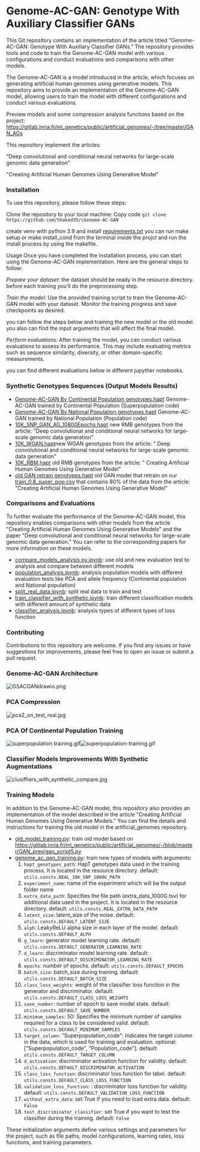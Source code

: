 # Genome-AC-GAN: Genotype With Auxiliary Classifier GANs

This Git repository contains an implementation of the article titled "Genome-AC-GAN: Genotype With Auxiliary Classifier
GANs." The repository provides tools and code to train the Genome-AC-GAN model with various configurations and conduct
evaluations and comparisons with other models.

The Genome-AC-GAN is a model introduced in the article, which focuses on generating artificial human genomes using
generative models. This repository aims to provide an implementation of the Genome-AC-GAN model, allowing users to train
the model with different configurations and conduct various evaluations.

Preview models and some compression analysis functions based on the project:
https://gitlab.inria.fr/ml_genetics/public/artificial_genomes/-/tree/master/GAN_AGs

This repository implement the articles:

"Deep convolutional and conditional neural networks for large-scale genomic data generation"

"Creating Artificial Human Genomes Using Generative Model"

### Installation

To use this repository, please follow these steps:

Clone the repository to your local machine:
Copy code
`git clone https://github.com/Shaked35/cGenome-AC-GAN`

create venv with python 3.9 and install [requirements.txt](assets/requirements.txt)
you can run make setup or make install_cond from the terminal inside the projct and run the install process by using the makefile.

Usage
Once you have completed the installation process, you can start using the Genome-AC-GAN implementation. Here are the
general steps to follow:

*Prepare your dataset*: the dataset should be ready in the resource directory.
before each training you'll do the preprocessing step.

*Train the model*: Use the provided training script to train the Genome-AC-GAN model with your dataset. Monitor the
training progress and save checkpoints as desired.

you can follow the steps below and training the new model or the old model. you also can find the input arguments that will affect the final model.

*Perform evaluations*: After training the model, you can conduct various evaluations to assess its performance. This may
include evaluating metrics such as sequence similarity, diversity, or other domain-specific measurements.

you can find different evaluations below in different jupyther notebooks.

### Synthetic Genotypes Sequences (Output Models Results)

- [Genome-AC-GAN By Continental Population genotypes.hapt](resource%2FGenome-AC-GAN%20By%20Continental%20Population%20genotypes.hapt)
  Genome-AC-GAN trained by Continental Population (Superpopulation code)
- [Genome-AC-GAN By National Population genotypes.hapt](resource%2FGenome-AC-GAN%20By%20National%20Population%20genotypes.hapt)
  Genome-AC-GAN trained by National Population (Population code)
- [10K_SNP_GAN_AG_10800Epochs.hapt](fake_genotypes_sequences%2Fpreview_sequences%2F10K_SNP_GAN_AG_10800Epochs.hapt) new
  RMB genotypes from the article: "Deep convolutional and conditional neural networks for large-scale genomic data
  generation"
- [10K_WGAN.hapt](fake_genotypes_sequences%2Fpreview_sequences%2F10K_WGAN.hapt)new WGAN genotypes from the article: "
  Deep convolutional and conditional neural networks for large-scale genomic data generation"
- [10K_RBM.hapt](fake_genotypes_sequences%2Fpreview_sequences%2F10K_RBM.hapt) old RMB genotypes from the article: "
  Creating Artificial Human Genomes Using Generative Model"
- [old GAN retrain genotypes.hapt](fake_genotypes_sequences%2Fpreview_sequences%2Fold%20GAN%20retrain%20genotypes.hapt)
  old GAN model that retrain on our [train_0.8_super_pop.csv](resource%2Ftrain_0.8_super_pop.csv) that contains 80% of
  the data from the article: "Creating Artificial Human Genomes Using Generative Model"

### Comparisons and Evaluations

To further evaluate the performance of the Genome-AC-GAN model, this repository enables comparisons with other models
from the article "Creating Artificial Human Genomes Using Generative Models" and the paper "Deep convolutional and
conditional neural networks for large-scale genomic data generation." You can refer to the corresponding papers for more
information on these models.

- [compare_models_analysis.py.ipynb](analysis%2Fcompare_models_analysis.py.ipynb): use old and new evaluation test to
  analysis and compare between different models
- [population_analysis.ipynb](analysis%2Fpopulation_analysis.ipynb): analysis population models with different
  evaluation tests like PCA and allele frequency (Continental population and National population)
- [split_real_data.ipynb](analysis%2Fsplit_real_data.ipynb): split real data to train and test
- [train_classifier_with_synthetic.ipynb](analysis%2Ftrain_classifier_with_synthetic.ipynb): train different
  classification models with different amount of synthetic data
- [classifier_analysis.ipynb](analysis%2Fclassifier_analysis.ipynb): analysis types of different types of loss function

### Contributing

Contributions to this repository are welcome. If you find any issues or have suggestions for improvements, please feel
free to open an issue or submit a pull request.

### Genome-AC-GAN Architecture

![GSACGANdrawio.png](assets/GS-AC-GAN.drawio.png)

### PCA Compression

![pca2_on_test_real.jpg](assets%2Fpca2_on_test_real.jpg)

### PCA Of Continental Population Training

![superpopulation training.gif](assets%2Fsuperpopulation%20training.gif)![superpopulation-training.gif](assets%2Fsuperpopulation-training.gif)

### Classifier Models Improvements With Synthetic Augmentations

![clusiffiers_with_synthetic_compare.jpg](assets%2Fclusiffiers_with_synthetic_compare.jpg)

### Training Models

In addition to the Genome-AC-GAN model, this repository also provides an implementation of the model described in the
article "Creating Artificial Human Genomes Using Generative Models." You can find the details and instructions for
training the old model in the artificial_genomes repository.

- [old_model_training.py](old_model_training.py): train old model based
  on https://gitlab.inria.fr/ml_genetics/public/artificial_genomes/-/blob/master/GAN_prev/gan_script5.py
- [genome_ac_gan_training.py](genome_ac_gan_training.py): train new types of models with arguments:
  1. `hapt_genotypes_path`: HapT genotypes data used in the training process. It is located in the resource directory.
     default: `utils.consts.REAL_10K_SNP_1000G_PATH`
  2. `experiment_name`: name of the experiment which will be the output folder name
  3. `extra_data_path`: Specifies the file path (extra_data_1000G.tsv) for additional data used in the project. It is
     located in the resource directory. default: `utils.consts.REAL_EXTRA_DATA_PATH`
  4. `latent_size`: latent_size of the noise. default: `utils.consts.DEFAULT_LATENT_SIZE`
  5. `alph`: LeakyReLU alpha size in each layer of the model. default: `utils.consts.DEFAULT_ALPH`
  6. `g_learn`: generator model learning rate. default: `utils.consts.DEFAULT_GENERATOR_LEARNING_RATE`
  7. `d_learn`: discriminator model learning rate. default: `utils.consts.DEFAULT_DISCRIMINATOR_LEARNING_RATE`
  8. `epochs`: number of epochs. default: `utils.consts.DEFAULT_EPOCHS`
  9. `batch_size`: batch_size during training. default: `utils.consts.DEFAULT_BATCH_SIZE`
  10. `class_loss_weights`: weight of the classifier loss function in the generator and discriminator.
      default: `utils.consts.DEFAULT_CLASS_LOSS_WEIGHTS`
  11. `save_number`: number of epoch to save model state. default: `utils.consts.DEFAULT_SAVE_NUMBER`
  12. `minimum_samples`: 50: Specifies the minimum number of samples required for a class to be considered valid.
      default: `utils.consts.DEFAULT_MINIMUM_SAMPLES`
  13. `target_column`: "Superpopulation_code": Indicates the target column in the data, which is used for training and
      evaluation. optional: ["Superpopulation_code", "Population_code"]. default: `utils.consts.DEFAULT_TARGET_COLUMN`
  14. `d_activation`: discriminator activation function for validity.
      default: `utils.consts.DEFAULT_DISCRIMINATOR_ACTIVATION`
  15. `class_loss_function`: discriminator loss function for label.
      default: `utils.consts.DEFAULT_CLASS_LOSS_FUNCTION`
  16. `validation_loss_function`: : discriminator loss function for validity.
      default: `utils.consts.DEFAULT_VALIDATION_LOSS_FUNCTION`
  17. `without_extra_data`: set True if you need to load extra data. default: `False`
  18. `test_discriminator_classifier`: set True if you want to test the classifier during the training.
      default: `False`

These initialization arguments define various settings and parameters for the project, such as file paths, model
configurations, learning rates, loss functions, and training parameters.
